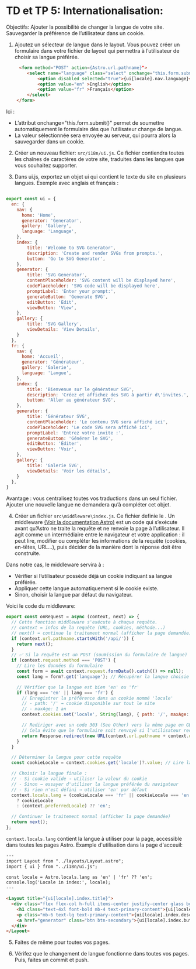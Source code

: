 # TD et TP 5: Internationalisation:

 Objectifs: Ajouter la possibilité de changer la langue de votre site. Sauvegarder la préférence de l’utilisateur dans un cookie.

1. Ajoutez un sélecteur de langue dans le layout. Vous pouvez créer un formulaire dans votre fichier de layout qui permettra à l’utilisateur de choisir sa langue préférée.

```html
     <form method="POST" action={Astro.url.pathname}">
        <select name="language" class="select" onchange="this.form.submit()">
            <option disabled selected="true">{ui[locale].nav.language}</option>
            <option value="en" >English</option>
            <option value="fr" >Français</option>
        </select>
    </form>
```

Ici :
- L’attribut onchange="this.form.submit()" permet de soumettre automatiquement le formulaire dès que l’utilisateur change de langue.
- La valeur sélectionnée sera envoyée au serveur, qui pourra alors la sauvegarder dans un cookie.

2. Créer un nouveau fichier: `src/i18n/ui.js`. Ce fichier contiendra toutes les chaînes de caractères de votre site, traduites dans les langues que vous souhaitez supporter.

3. Dans ui.js, exportez un objet ui qui contient le texte du site en plusieurs langues. Exemple avec anglais et français :

```js

export const ui = {
  en: {
    nav: {
      home: 'Home',
      generator: 'Generator',
      gallery: 'Gallery',
      language: 'Language',
    },
    index: {
        title: 'Welcome to SVG Generator',
        description: 'Create and render SVGs from prompts.',
        button: 'Go to SVG Generator',
    },
    generator: {
        title: 'SVG Generator',
        contentPlaceholder: 'SVG content will be displayed here',
        codePlaceholder: 'SVG code will be displayed here',
        promptLabel: 'Enter your prompt:',
        generateButton: 'Generate SVG',
        editButton: 'Edit',
        viewButton: 'View',
    },
    gallery: {
        title: 'SVG Gallery',
        viewDetails: 'View Details',
    }
  },
  fr: {
    nav: {
      home: 'Accueil',
      generator: 'Générateur',
      gallery: 'Galerie',
      language: 'Langue',
    },
    index: {
        title: 'Bienvenue sur le générateur SVG',
        description: 'Créez et affichez des SVG à partir d\'invites.',
        button: 'Aller au générateur SVG',
    },
    generator: {
        title: 'Générateur SVG',
        contentPlaceholder: 'Le contenu SVG sera affiché ici',
        codePlaceholder: 'Le code SVG sera affiché ici',
        promptLabel: 'Entrez votre invite :',
        generateButton: 'Générer le SVG',
        editButton: 'Éditer',
        viewButton: 'Voir',
    },
    gallery: {
        title: 'Galerie SVG',
        viewDetails: 'Voir les détails',
    }
  },
} 
```

Avantage : vous centralisez toutes vos traductions dans un seul fichier. Ajouter une nouvelle langue ne demandera qu’à compléter cet objet.

4. Créer un fichier `src\middleware\index.js`. Ce fichier definie le . Un middleware [(Voir la documentation Astro)](https://docs.astro.build/fr/guides/middleware/) est un code qui s’exécute avant qu’Astro ne traite la requête et ne renvoie la page à l’utilisateur.
Il agit comme un intermédiaire entre le navigateur et votre application : il peut lire, modifier ou compléter les informations de la requête (cookies, en-têtes, URL…), puis décider de la manière dont la réponse doit être construite.

Dans notre cas, le middleware servira à :
- Vérifier si l’utilisateur possède déjà un cookie indiquant sa langue préférée.
- Appliquer cette langue automatiquement si le cookie existe.
- Sinon, choisir la langue par défaut du navigateur.

Voici le code du middleware:

```js
export const onRequest = async (context, next) => {
  // Cette fonction middleware s'exécute à chaque requête.
  // context = infos de la requête (URL, cookies, méthode...)
  // next() = continue le traitement normal (afficher la page demandée)
  if (context.url.pathname.startsWith('/api/')) {
    return next();
  }
  // ✅ Si la requête est un POST (soumission du formulaire de langue) :
  if (context.request.method === 'POST') {
    // Lire les données du formulaire
    const form = await context.request.formData().catch(() => null);
    const lang = form?.get('language'); // Récupérer la langue choisie

    // Vérifier que la langue est bien 'en' ou 'fr'
    if (lang === 'en' || lang === 'fr') {
      // Enregistrer la préférence dans un cookie nommé 'locale'
      // - path: '/' → cookie disponible sur tout le site
      // - maxAge: 1 an
      context.cookies.set('locale', String(lang), { path: '/', maxAge: 60 * 60 * 24 * 365 });

      // Rediriger avec un code 303 (See Other) vers la même page en GET
      // Cela évite que le formulaire soit renvoyé si l'utilisateur recharge la page
      return Response.redirect(new URL(context.url.pathname + context.url.search, context.url), 303);
    }
  }

  // Déterminer la langue pour cette requête
  const cookieLocale = context.cookies.get('locale')?.value; // Lire la langue depuis le cookie

  // Choisir la langue finale :
  // - Si cookie valide → utiliser la valeur du cookie
  // - Sinon → essayer d'utiliser la langue préférée du navigateur
  // - Si rien n'est défini → utiliser 'en' par défaut
  context.locals.lang = (cookieLocale === 'fr' || cookieLocale === 'en')
    ? cookieLocale
    : (context.preferredLocale) ?? 'en';

  // Continuer le traitement normal (afficher la page demandée)
  return next();
};
```

`context.locals.lang` contient la langue à utiliser pour la page, accessible dans toutes les pages Astro. Example d'utilisation dans la page d'acceuil:

```html
---
import Layout from "../layouts/Layout.astro";
import { ui } from "../i18n/ui.js";

const locale = Astro.locals.lang as 'en' | 'fr' ?? 'en';
console.log('Locale in index:', locale);
---

<Layout title="{ui[locale].index.title}">
  <div class="flex flex-col h-full items-center justify-center glass bg-primary">
    <h1 class="text-4xl font-bold mb-4 text-primary-content">{ui[locale].index.title}</h1>
    <p class="mb-6 text-lg text-primary-content">{ui[locale].index.description}</p>
    <a href="generator" class="btn btn-secondary">{ui[locale].index.button}</a>
  </div>
</Layout>
```

5. Faites de même pour toutes vos pages.

6. Vérifez que le changement de langue fonctionne dans toutes vos pages. Puis, faites un commit et push.
